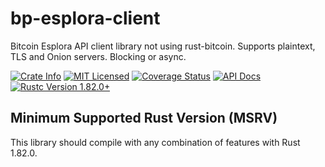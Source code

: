 # bp-esplora-client

Bitcoin Esplora API client library not using rust-bitcoin. Supports plaintext, TLS and Onion servers. Blocking or async.

<p>
    <a href="https://crates.io/crates/bp-esplora"><img alt="Crate Info" src="https://img.shields.io/crates/v/bp-esplora.svg"/></a>
    <a href="https://github.com/BP-WG/bp-esplora-client/blob/master/LICENSE"><img alt="MIT Licensed" src="https://img.shields.io/badge/license-MIT-blue.svg"/></a>
    <a href='https://coveralls.io/github/BP-WG/bp-esplora-client?branch=master'><img src='https://coveralls.io/repos/github/BP-WG/bp-esplora-client/badge.svg?branch=master' alt='Coverage Status' /></a>
    <a href="https://docs.rs/bp-esplora"><img alt="API Docs" src="https://img.shields.io/badge/docs.rs-bp--esplora-green"/></a>
    <a href="https://blog.rust-lang.org/2024/03/21/Rust-1.82.0.html"><img alt="Rustc Version 1.82.0+" src="https://img.shields.io/badge/rustc-1.82.0%2B-lightgrey.svg"/></a>
</p>

## Minimum Supported Rust Version (MSRV)

This library should compile with any combination of features with Rust 1.82.0.
